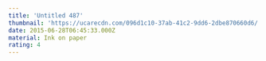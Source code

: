 ```yaml
---
title: 'Untitled 487'
thumbnail: 'https://ucarecdn.com/096d1c10-37ab-41c2-9dd6-2dbe870660d6/'
date: 2015-06-28T06:45:33.000Z
material: Ink on paper
rating: 4
---
```


